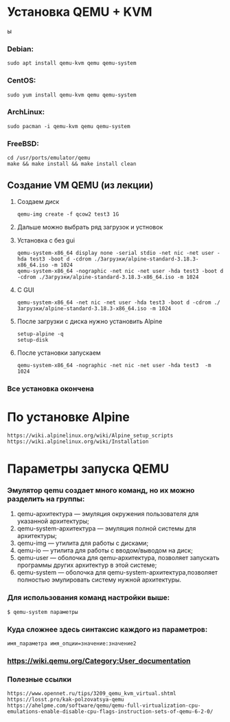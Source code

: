 # Установка QEMU + KVM
ы
### Debian:
	sudo apt install qemu-kvm qemu qemu-system

### CentOS:
	sudo yum install qemu-kvm qemu qemu-system

### ArchLinux:
	sudo pacman -i qemu-kvm qemu qemu-system

### FreeBSD:
	cd /usr/ports/emulator/qemu
	make && make install && make install clean


## Создание VM QEMU (из лекции)
1. Создаем диск
	```
	qemu-img create -f qcow2 test3 1G
	```
	
1. Дальше можно выбрать ряд загрузок и устновок

1. Установка с без gui
	```
	qemu-system-x86_64 display none -serial stdio -net nic -net user -hda test3 -boot d -cdrom ./Загрузки/alpine-standard-3.18.3-x86_64.iso -m 1024
  	qemu-system-x86_64 -nographic -net nic -net user -hda test3 -boot d -cdrom ./Загрузки/alpine-standard-3.18.3-x86_64.iso -m 1024
	```

1. C GUI
	```
	qemu-system-x86_64 -net nic -net user -hda test3 -boot d -cdrom ./Загрузки/alpine-standard-3.18.3-x86_64.iso -m 1024
	````
	
1. После загрузки с диска нужно установить Alpine
	```
	setup-alpine -q
	setup-disk
	```
	
1. После установки запускаем 
	```
	qemu-system-x86_64 -nographic -net nic -net user -hda test3  -m 1024
	```
	
### Все установка окончена
	
#  По установке Alpine
	https://wiki.alpinelinux.org/wiki/Alpine_setup_scripts
	https://wiki.alpinelinux.org/wiki/Installation


# Параметры запуска QEMU

### Эмулятор qemu создает много команд, но их можно разделить на группы:
1. qemu-архитектура — эмуляция окружения пользователя для указанной архитектуры;
1. qemu-system-архитектура — эмуляция полной системы для архитектуры;
1. qemu-img — утилита для работы с дисками;
1. qemu-io — утилита для работы с вводом/выводом на диск;
1. qemu-user — оболочка для qemu-архитектура, позволяет запускать программы других архитектур в этой системе;
1. qemu-system — оболочка для qemu-system-архитектура,позволяет полностью эмулировать систему нужной архитектуры.

### Для использования команд настройки выше:
	$ qemu-system параметры
### Куда сложнее здесь синтаксис каждого из параметров:
	имя_параметра имя_опции=значение:значение2
### https://wiki.qemu.org/Category:User_documentation

### Полезные ссылки
	https://www.opennet.ru/tips/3209_qemu_kvm_virtual.shtml
	https://losst.pro/kak-polzovatsya-qemu
 	https://ahelpme.com/software/qemu/qemu-full-virtualization-cpu-emulations-enable-disable-cpu-flags-instruction-sets-of-qemu-6-2-0/
